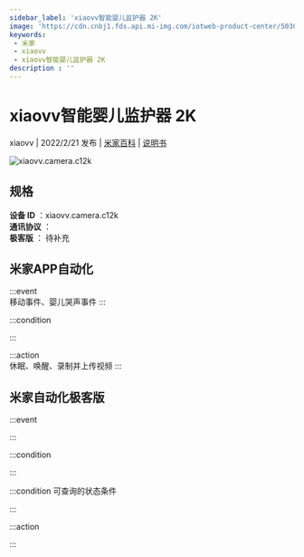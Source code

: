 ```yaml
---
sidebar_label: 'xiaovv智能婴儿监护器 2K'
image: 'https://cdn.cnbj1.fds.api.mi-img.com/iotweb-product-center/503065aa121afdd54f271d04cb6ab15a_1621326482033.png?GalaxyAccessKeyId=AKVGLQWBOVIRQ3XLEW&Expires=9223372036854775807&Signature=bilMMifVfTlSTodbpqmgW6df0Cc='
keywords: 
 - 米家
 - xiaovv
 - xiaovv智能婴儿监护器 2K
description : ''
---
```

# xiaovv智能婴儿监护器 2K

xiaovv | 2022/2/21 发布 | [米家百科](https://home.mi.com/webapp/content/baike/product/index.html?model=xiaovv.camera.c12k) | [说明书](https://home.mi.com/views/introduction.html?model=xiaovv.camera.c12k&region=cn)

![xiaovv.camera.c12k](https://cdn.cnbj1.fds.api.mi-img.com/iotweb-product-center/503065aa121afdd54f271d04cb6ab15a_1621326482033.png?GalaxyAccessKeyId=AKVGLQWBOVIRQ3XLEW&Expires=9223372036854775807&Signature=bilMMifVfTlSTodbpqmgW6df0Cc=)

## 规格  
> 
**设备 ID** ：xiaovv.camera.c12k  
**通讯协议** ：  
**极客版**  ： 待补充 


## 米家APP自动化  

:::event  
移动事件、婴儿哭声事件
:::

:::condition  

:::

:::action   
休眠、唤醒、录制并上传视频
:::

## 米家自动化极客版  

:::event  

:::

:::condition  

:::

:::condition 可查询的状态条件  

:::

:::action  

:::

        
